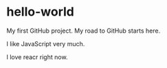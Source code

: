# hello-world
My first GitHub project. My road to GitHub starts here.

I like JavaScript very much. 

I love reacr right now.

